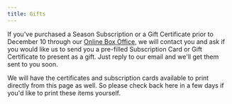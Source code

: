```yaml
---
title: Gifts
---
```


<script lang="ts">
  import site from "../data/site"
</script>

<!--
When you buy a gift via our [Online Box Office]({site.ticketsLink}), you can print off any of our certificates/subscription cards below and give them to the recipient! Use the information in your confirmation email to fill out the gift card. Be sure to write in your Record Locator number.

Subscribers: even if it's not a gift, print off a subscription card for a convenient place to write down all the information about your shows after you reserve them.

Just download the one you want and print!

## { site.season } Gift Certificate

<a href="/documents/gift-certificate.pdf" download><img src="/documents/gift-certificate.png" alt="Image of Gift Certificate"></a>

You can also download and print a decorative backing if you like.

<a href="/documents/gift-certificate-backing.pdf" download><img src="/documents/gift-certificate-backing.png" alt="Image of Gift Certificate Backing"></a>

## { site.season } Season 5 Show Subscription Card

<a href="/documents/subscription-card-5.pdf" download><img src="/documents/subscription-card-5.png" alt="Image of Subscription Card"></a>

Click to download the PDF to print. Don't forget to fill out the record locator (find it in your purchase confirmation email).

## { site.season } Season 4 Show Subscription Card

<a href="/documents/subscription-card-4.pdf" download><img src="/documents/subscription-card-4.png" alt="Image of Subscription Card"></a>

Click to download the PDF to print. Don't forget to fill out the record locator (find it in your purchase confirmation email).

## Post Playhouse Season Subscription Presentation Card

<a href="/documents/subscription-presenter.pdf" download><img src="/documents/subscription-presenter.png" alt="Image of Subscription Presentation Card" style="border: 1px solid #eee"></a>

Click to download the PDF. It contains the printing instructions.
-->

If you've purchased a Season Subscription or a Gift Certificate prior to December 10 through our [Online Box Office]({site.ticketsLink}), we will contact you and ask if you would like us to send you a pre-filled Subscription Card or Gift Certificate to present as a gift. Just reply to our email and we'll get them sent to you soon.

We will have the certificates and subscription cards available to print directly from this page as well. So please check back here in a few days if you'd like to print these items yourself.